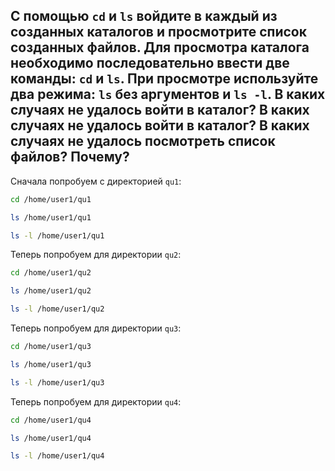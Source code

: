 ## C помощью `cd` и `ls` войдите в каждый из созданных каталогов и просмотрите список созданных файлов. Для просмотра каталога необходимо последовательно ввести две команды: `cd` и `ls`. При просмотре используйте два режима: `ls` без аргументов и `ls -l`. В каких случаях не удалось войти в каталог? В каких случаях не удалось войти в каталог? В каких случаях не удалось посмотреть список файлов? Почему?

Сначала попробуем с директорией `qu1`:

```bash
cd /home/user1/qu1
```

```bash
ls /home/user1/qu1
```

```bash
ls -l /home/user1/qu1
```

Теперь попробуем для директории `qu2`:

```bash
cd /home/user1/qu2
```

```bash
ls /home/user1/qu2
```

```bash
ls -l /home/user1/qu2
```

Теперь попробуем для директории `qu3`:

```bash
cd /home/user1/qu3
```

```bash
ls /home/user1/qu3
```

```bash
ls -l /home/user1/qu3
```

Теперь попробуем для директории `qu4`:

```bash
cd /home/user1/qu4
```

```bash
ls /home/user1/qu4
```

```bash
ls -l /home/user1/qu4
```
